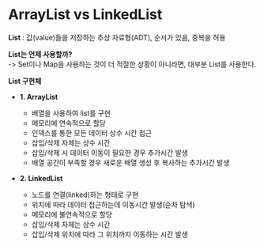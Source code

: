 # ArrayList vs LinkedList

**List** : 값(value)들을 저장하는 추상 자료형(ADT), 순서가 있음, 중복을 허용

**List는 언제 사용할까?** </br>
-> Set이나 Map을 사용하는 것이 더 적절한 상황이 아니라면, 대부분 List를 사용한다.

**List 구현체**

* **1. ArrayList**
  * 배열을 사용하여 list를 구현
  * 메모리에 연속적으로 할당
  * 인덱스를 통한 모든 데이터 상수 시간 접근
  * 삽입/삭제 자체는 상수 시간
  * 삽입/삭제 시 데이터 이동이 필요한 경우 추가시간 발생
  * 배열 공간이 부족할 경우 새로운 배열 생성 후 복사하는 추가시간 발생

* **2. LinkedList**
  * 노드를 연결(linked)하는 형태로 구현 
  * 위치에 따라 데이터 접근하는데 이동시간 발생(순차 탐색)
  * 메모리에 불연속적으로 할당
  * 삽입/삭제 자체는 상수 시간
  * 삽입/삭제 위치에 따라 그 위치까지 이동하는 시간 발생
